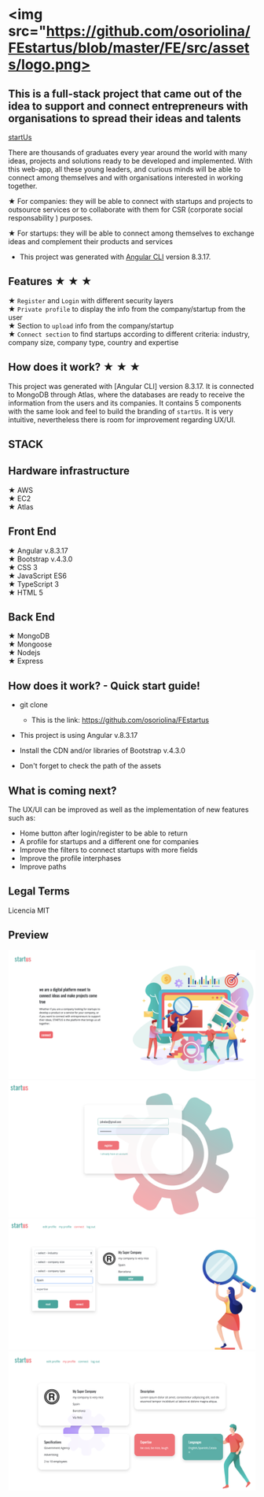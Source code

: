 # <img src="https://github.com/osoriolina/FEstartus/blob/master/FE/src/assets/logo.png>

## This is a full-stack project that came out of the idea to support and connect entrepreneurs with organisations to spread their ideas and talents

[startUs](https://startus.es)

There are thousands of graduates every year around the world with many ideas, projects and solutions ready to be developed and implemented. With this web-app, all these young leaders, and curious minds will be able to connect among themselves and with organisations interested in working together.

★ For companies: they will be able to connect with startups and projects to outsource services or to collaborate with them for CSR (corporate social responsability ) purposes.

★ For startups: they will be able to connect among themselves to exchange ideas and complement their products and services

* This project was generated with [Angular CLI](https://github.com/angular/angular-cli) version 8.3.17.

## Features ★ ★ ★

★ `Register` and `Login` with different security layers</br>
★ `Private profile` to display the info from the company/startup from the user</br>
★ Section to `upload` info from the company/startup</br>
★ `Connect section` to find startups according to different criteria: industry, company size, company type, country and expertise </br>

## How does it work? ★ ★ ★

This project was generated with [Angular CLI] version 8.3.17. It is connected to MongoDB through Atlas, where the databases are ready to receive the information from the users and its companies. It contains 5 components with the same look and feel to build the branding of `startUs`. It is very intuitive, nevertheless there is room for improvement regarding UX/UI. 

## STACK

## Hardware infrastructure
★ AWS </br>
★ EC2 </br>
★ Atlas

## Front End
★ Angular  v.8.3.17 </br>
★ Bootstrap v.4.3.0 </br>
★ CSS 3 </br>
★ JavaScript ES6 </br>
★ TypeScript 3 </br>
★ HTML 5 

## Back End
★ MongoDB </br>
★ Mongoose </br>
★ Nodejs </br>
★ Express </br>


## How does it work? - Quick start guide! 

* git clone
    * This is the link: https://github.com/osoriolina/FEstartus

* This project is using Angular  v.8.3.17
* Install the CDN and/or libraries of Bootstrap v.4.3.0
* Don't forget to check the path of the assets 

## What is coming next?

The UX/UI can be improved as well as the implementation of new features such as:

* Home button after login/register to be able to return 
* A profile for startups and a different one for companies
* Improve the filters to connect startups with more fields
* Improve the profile interphases 
* Improve paths

## Legal Terms

Licencia MIT

## Preview

<img src="https://github.com/osoriolina/FEstartus/blob/master/FE/src/assets/vista1.png">
<img src="https://github.com/osoriolina/FEstartus/blob/master/FE/src/assets/vista2.png">
<img src="https://github.com/osoriolina/FEstartus/blob/master/FE/src/assets/vista3.png">
<img src="https://github.com/osoriolina/FEstartus/blob/master/FE/src/assets/vista4.png">
